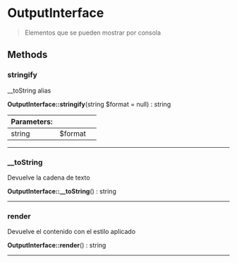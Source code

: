 
                                                                                                                                            
    
# OutputInterface


> Elementos que se pueden mostrar por consola
>
> 








## Methods

### stringify
__toString alias


**OutputInterface::stringify**(string $format = null) : string


|Parameters: | | |
| --- | --- | --- |
|string |$format |  |

---


### __toString
Devuelve la cadena de texto


**OutputInterface::__toString**() : string



---


### render
Devuelve el contenido con el estilo aplicado


**OutputInterface::render**() : string



---


                                                                                                                                                                                                                                                                                                                                                                                                            
    
                                                                                                                                                                                                                                                                             
                